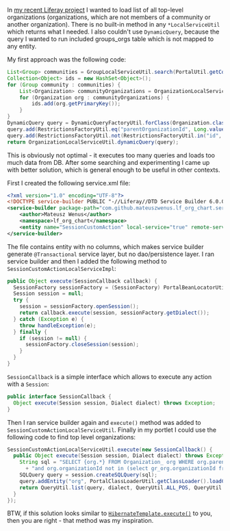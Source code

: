 In [my recent Liferay project](https://github.com/mateuszwenus/blog-backup/blob/master/2013/11/Organization%20Chart%20in%20Liferay%206.0.6.md) I wanted to load list of all top-level organizations (organizations, which are not members of a community or another organization). There is no built-in method in any `*LocalServiceUtil` which returns what I needed. I also couldn't use `DynamicQuery`, because the query I wanted to run included groups_orgs table which is not mapped to any entity. 

My first approach was the following code:
```java
List<Group> communities = GroupLocalServiceUtil.search(PortalUtil.getCompanyId(req), null, null, null, QueryUtil.ALL_POS, QueryUtil.ALL_POS);
Collection<Object> ids = new HashSet<Object>();
for (Group community : communities) {
    List<Organization> communityOrganizations = OrganizationLocalServiceUtil.getGroupOrganizations(community.getPrimaryKey());
    for (Organization org : communityOrganizations) {
        ids.add(org.getPrimaryKey());
    }
}
DynamicQuery query = DynamicQueryFactoryUtil.forClass(Organization.class, PortalClassLoaderUtil.getClassLoader());
query.add(RestrictionsFactoryUtil.eq("parentOrganizationId", Long.valueOf(OrganizationConstants.DEFAULT_PARENT_ORGANIZATION_ID)));
query.add(RestrictionsFactoryUtil.not(RestrictionsFactoryUtil.in("id", ids)));
return OrganizationLocalServiceUtil.dynamicQuery(query);
```
This is obviously not optimal - it executes too many queries and loads too much data from DB. After some searching and experimenting I came up with better solution, which is general enough to be useful in other contexts. 

First I created the following service.xml file:

```xml
<?xml version="1.0" encoding="UTF-8"?>
<!DOCTYPE service-builder PUBLIC "-//Liferay//DTD Service Builder 6.0.0//EN" "http://www.liferay.com/dtd/liferay-service-builder_6_0_0.dtd">
<service-builder package-path="com.github.mateuszwenus.lf_org_chart.service_builder">
    <author>Mateusz Wenus</author>
    <namespace>lf_org_chart</namespace>
    <entity name="SessionCustomAction" local-service="true" remote-service="false"></entity>
</service-builder>
```
The file contains entity with no columns, which makes service builder generate `@Transactional` service layer, but no dao/persistence layer. I ran service builder and then I added the following method to `SessionCustomActionLocalServiceImpl`:
```java
public Object execute(SessionCallback callback) {
  SessionFactory sessionFactory = (SessionFactory) PortalBeanLocatorUtil.locate("liferaySessionFactory");
  Session session = null;
  try {
    session = sessionFactory.openSession();
    return callback.execute(session, sessionFactory.getDialect());
  } catch (Exception e) {
    throw handleException(e);
  } finally {
    if (session != null) {
      sessionFactory.closeSession(session);
    }
  }
}
```
`SessionCallback` is a simple interface which allows to execute any action with a `Session`:
```java
public interface SessionCallback {
  Object execute(Session session, Dialect dialect) throws Exception;
}
```
Then I ran service builder again and `execute()` method was added to `SessionCustomActionLocalServiceUtil`. Finally in my portlet I could use the following code to find top level organizations:
```java
SessionCustomActionLocalServiceUtil.execute(new SessionCallback() {
  public Object execute(Session session, Dialect dialect) throws Exception {
    String sql = "SELECT {org.*} FROM Organization_ org WHERE org.parentOrganizationId = 0 "
      + "and org.organizationId not in (select gr_org.organizationId from Groups_Orgs gr_org)";
    SQLQuery query = session.createSQLQuery(sql);
    query.addEntity("org", PortalClassLoaderUtil.getClassLoader().loadClass("com.liferay.portal.model.impl.OrganizationImpl"));
    return QueryUtil.list(query, dialect, QueryUtil.ALL_POS, QueryUtil.ALL_POS);
  }
});
```
BTW, if this solution looks similar to [`HibernateTemplate.execute()`](http://docs.spring.io/spring/docs/3.2.5.RELEASE/javadoc-api/org/springframework/orm/hibernate3/HibernateTemplate.html#execute%28org.springframework.orm.hibernate3.HibernateCallback%29) to you, then you are right - that method was my inspiration.